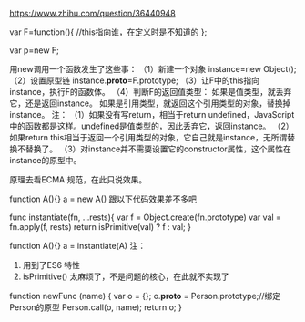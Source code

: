 https://www.zhihu.com/question/36440948

var F=function(){
    //this指向谁，在定义时是不知道的
};

var p=new F;


用new调用一个函数发生了这些事：
（1）新建一个对象
instance=new Object();
（2）设置原型链
instance.__proto__=F.prototype;
（3）让F中的this指向instance，执行F的函数体。
（4）判断F的返回值类型：
如果是值类型，就丢弃它，还是返回instance。
如果是引用类型，就返回这个引用类型的对象，替换掉instance。
注：
（1）如果没有写return，相当于return undefined，JavaScript中的函数都是这样。undefined是值类型的，因此丢弃它，返回instance。
（2）如果return this相当于返回一个引用类型的对象，它自己就是instance，无所谓替换不替换了。
（3）对instance并不需要设置它的constructor属性，这个属性在instance的原型中。

原理去看ECMA 规范，在此只说效果。

function A(){}
a = new A()
跟以下代码效果差不多吧

func instantiate(fn, ...rests){
    var f = Object.create(fn.prototype)
    var val = fn.apply(f, rests)
    return isPrimitive(val) ? f : val;
}

function A(){}
a = instantiate(A)
注：
1. 用到了ES6 特性
2. isPrimitive() 太麻烦了，不是问题的核心，在此就不实现了

function newFunc (name) {
    var o = {};
    o.__proto__ = Person.prototype;//绑定Person的原型
    Person.call(o, name);
    return o;
}


